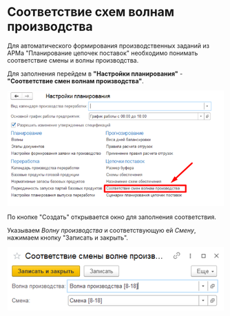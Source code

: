# Соответствие схем волнам производства

Для автоматического формирования производственных заданий из АРМа "Планирование цепочек поставок" необходимо понимать соответствие смены и волны производства.

Для заполнения перейдем в **"Настройки планирования"** - **"Соответствие смен волнам производства"**.

[![1][1]][1]

По кнопке "Создать" открывается окно для заполнения соответствия.

Указываем *Волну производства* и соответствующую ей *Смену*, нажимаем кнопку "Записать и закрыть".

[![2][2]][2]

[1]: AssignmentProvisioningSchemes.assets\1.png
[2]: AssignmentProvisioningSchemes.assets\2.png
